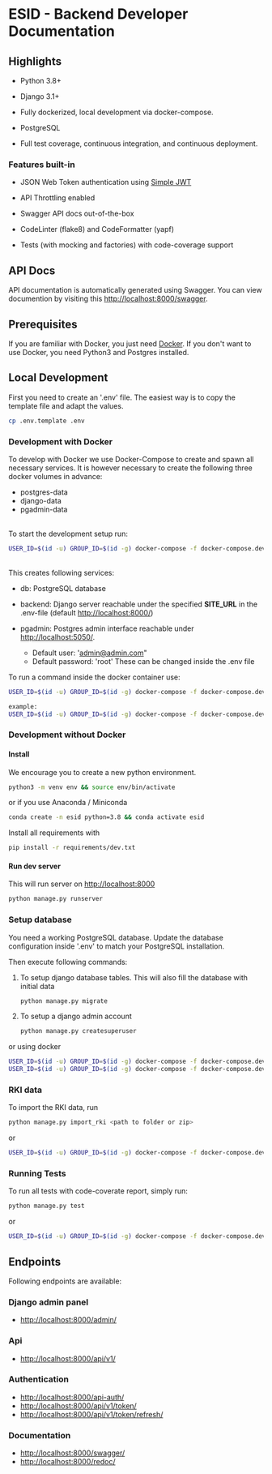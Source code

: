 
# ESID - Backend Developer Documentation


## Highlights

- Python 3.8+

- Django 3.1+

- Fully dockerized, local development via docker-compose.

- PostgreSQL

- Full test coverage, continuous integration, and continuous deployment.


### Features built-in

- JSON Web Token authentication using [Simple JWT](https://django-rest-framework-simplejwt.readthedocs.io/en/latest/)

- API Throttling enabled

- Swagger API docs out-of-the-box

- CodeLinter (flake8) and CodeFormatter (yapf)

- Tests (with mocking and factories) with code-coverage support


## API Docs

API documentation is automatically generated using Swagger. You can view documention by visiting this [http://localhost:8000/swagger](http://localhost:8000/swagger).


## Prerequisites

If you are familiar with Docker, you just need [Docker](https://docs.docker.com/desktop/). If you don't want to use Docker, you need Python3 and Postgres installed.


## Local Development

First you need to create an '.env' file. The easiest way is to copy the template file and adapt the values.

```bash
cp .env.template .env
```

### Development with Docker

To develop with Docker we use Docker-Compose to create and spawn all necessary services. 
It is however necessary to create the following three docker volumes in advance:
- postgres-data
- django-data
- pgadmin-data

\
To start the development setup run:

```bash
USER_ID=$(id -u) GROUP_ID=$(id -g) docker-compose -f docker-compose.dev.yml up -d
```
\
This creates following services:

- db: PostgreSQL database

- backend: Django server reachable under the specified **SITE_URL** in the .env-file (default [http://localhost:8000/](http://localhost:8000/))

- pgadmin: Postgres admin interface reachable under [http://localhost:5050/](http://localhost:5050/).
	- Default user: 'admin@admin.com"
	- Default password: 'root'
		These can be changed inside the .env file

To run a command inside the docker container use:
```bash
USER_ID=$(id -u) GROUP_ID=$(id -g) docker-compose -f docker-compose.dev.yml run --rm [service] [command]

example:
USER_ID=$(id -u) GROUP_ID=$(id -g) docker-compose -f docker-compose.dev.yml run --rm backend python migrate.py makemigrations
```


### Development without Docker  

#### Install

We encourage you to create a new python environment.

```bash
python3 -m venv env && source env/bin/activate
```

or if you use Anaconda / Miniconda

```bash
conda create -n esid python=3.8 && conda activate esid
```

Install all requirements with

```bash
pip install -r requirements/dev.txt
```


#### Run dev server

This will run server on [http://localhost:8000](http://localhost:8000)

```bash
python manage.py runserver
```


### Setup database

You need a working PostgreSQL database. Update the database configuration inside '.env' to match your PostgreSQL installation.

Then execute following commands:

1. To setup django database tables. This will also fill the database with initial data
    ```bash
    python manage.py migrate
    ```
2. To setup a django admin account
    ```bash
    python manage.py createsuperuser
    ```

or using docker

```bash
USER_ID=$(id -u) GROUP_ID=$(id -g) docker-compose -f docker-compose.dev.yml run --rm backend python manage.py migrate
USER_ID=$(id -u) GROUP_ID=$(id -g) docker-compose -f docker-compose.dev.yml run --rm backend python manage.py createsuperuser
```


### RKI data

To import the RKI data, run

```bash
python manage.py import_rki <path to folder or zip>
```

or

```bash
USER_ID=$(id -u) GROUP_ID=$(id -g) docker-compose -f docker-compose.dev.yml run --rm backend python manage.py import_rki <path to folder or zip>
```

### Running Tests

To run all tests with code-coverate report, simply run:

```bash
python manage.py test
```

or

```bash
USER_ID=$(id -u) GROUP_ID=$(id -g) docker-compose -f docker-compose.dev.yml run --rm backend python manage.py test
```

## Endpoints

Following endpoints are available:

### Django admin panel
- [http://localhost:8000/admin/](http://localhost:8000/admin/)

### Api
- [http://localhost:8000/api/v1/](http://localhost:8000/api/v1/)

### Authentication
- [http://localhost:8000/api-auth/](http://localhost:8000/api-auth/)
- [http://localhost:8000/api/v1/token/](http://localhost:8000/api/v1/token/)
- [http://localhost:8000/api/v1/token/refresh/](http://localhost:8000/api/v1/token/refresh/)

### Documentation
- [http://localhost:8000/swagger/](http://localhost:8000/swagger/)
- [http://localhost:8000/redoc/](http://localhost:8000/redoc/)
